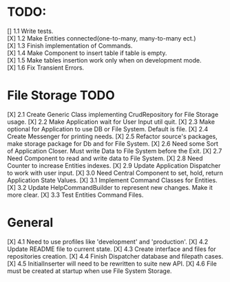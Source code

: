# TODO:
[] 1.1 Write tests.  
[X] 1.2 Make Entities connected(one-to-many, many-to-many ect.)  
[X] 1.3 Finish implementation of Commands.  
[X] 1.4 Make Component to insert table if table is empty.   
[X] 1.5 Make tables insertion work only when on development mode.  
[X] 1.6 Fix Transient Errors.
# File Storage TODO
[X] 2.1 Create Generic Class implementing CrudRepository for File Storage usage.
[X] 2.2 Make Application wait for User Input util quit.
[X] 2.3 Make optional for Application to use DB or File System. Default is file.
[X] 2.4 Create Messenger for printing needs.
[X] 2.5 Refactor source's packages, make storage package for Db and for File System.
[X] 2.6 Need some Sort of Application Closer. Must write Data to File System before the Exit.
[X] 2.7 Need Component to read and write data to File System.
[X] 2.8 Need Counter to increase Entities indexes.
[X] 2.9 Update Application Dispatcher to work with user input.
[X] 3.0 Need Central Component to set, hold, return Application State Values.
[X] 3.1 Implement Command Classes for Entities.
[X] 3.2 Update HelpCommandBuilder to represent new changes. Make it more clear.
[X] 3.3 Test Entities Command Files.
# General
[X] 4.1 Need to use profiles like 'development' and 'production'.
[X] 4.2 Update README file to current state.
[X] 4.3 Create interface and files for repositories creation.
[X] 4.4 Finish Dispatcher database and filepath cases.
[X] 4.5 InitialInserter will need to be rewritten to suite new API.
[X] 4.6 File must be created at startup when use File System Storage.